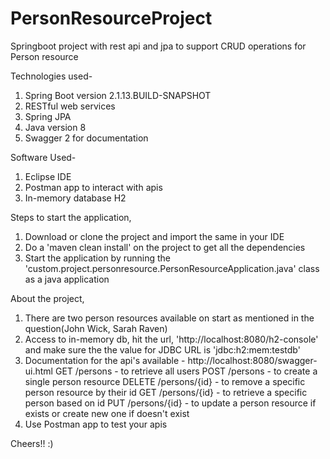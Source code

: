 # PersonResourceProject
Springboot project with rest api and jpa to support CRUD operations for Person resource

Technologies used-
1) Spring Boot version 2.1.13.BUILD-SNAPSHOT
2) RESTful web services
3) Spring JPA
4) Java version 8
5) Swagger 2 for documentation

Software Used-
1) Eclipse IDE
2) Postman app to interact with apis
3) In-memory database H2

Steps to start the application,
1) Download or clone the project and import the same in your IDE
2) Do a 'maven clean install' on the project to get all the dependencies
3) Start the application by running the 'custom.project.personresource.PersonResourceApplication.java' class as a java application

About the project,
1) There are two person resources available on start as mentioned in the question(John Wick, Sarah Raven)
2) Access to in-memory db, hit the url, 'http://localhost:8080/h2-console' and make sure the the value for JDBC URL is 'jdbc:h2:mem:testdb'
3) Documentation for the api's available - http://localhost:8080/swagger-ui.html
            GET /persons - to retrieve all users
            POST /persons - to create a single person resource
            DELETE /persons/{id} - to remove a specific person resource by their id
            GET /persons/{id} - to retrieve a specific person based on id
            PUT /persons/{id} - to update a person resource if exists or create new one if doesn't exist
4) Use Postman app to test your apis

Cheers!! :)




